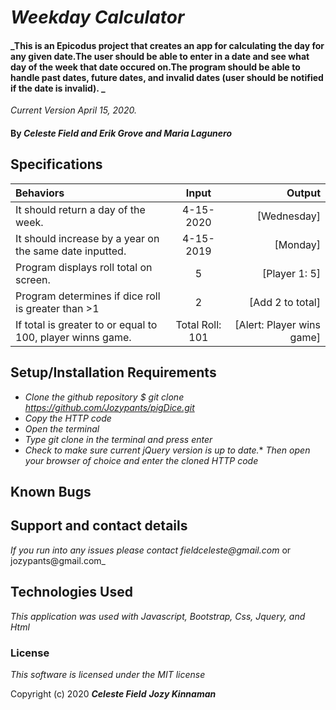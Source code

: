# _Weekday Calculator_

#### _This is an Epicodus project that creates an app for calculating the day for any given date.The user should be able to enter in a date and see what day of the week that date occured on.The program should be able to handle past dates, future dates, and invalid dates (user should be notified if the date is invalid). _


_Current Version April 15, 2020._

#### By _**Celeste Field and Erik Grove and Maria Lagunero**_

## Specifications  

|    Behaviors   |   Input      |    Output    |
| :------------- | :----------: | -----------: |
|It should return a day of the week.|4-15-2020| [Wednesday]|
|It should increase by a year on the same date inputted.| 4-15-2019 | [Monday]
|Program displays roll total on screen. | 5 | [Player 1: 5]|
|Program determines if dice roll is greater than >1| 2 | [Add 2 to total]|
|If total is greater to or equal to 100, player winns game.| Total Roll: 101 | [Alert: Player wins game]|



## Setup/Installation Requirements

* _Clone the github repository $ git clone https://github.com/Jozypants/pigDice.git_
* _Copy the HTTP code_
* _Open the terminal_
* _Type git clone in the terminal and press enter_
* _Check to make sure current jQuery version is up to date._* _Then open your browser of choice and enter the cloned HTTP code_

## Known Bugs



## Support and contact details

_If you run into any issues please contact fieldceleste@gmail.com_ or jozypants@gmail.com_

## Technologies Used

_This application was used with Javascript, Bootstrap, Css, Jquery, and Html_

### License

*This software is licensed under the MIT license*

Copyright (c) 2020 **_Celeste Field_** **_Jozy Kinnaman_**
